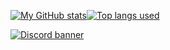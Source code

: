 <!-- ### ![](https://i.ytimg.com/vi/APX9DHvmX4o/maxresdefault.jpg)*this cat is not mine (but very cute)* -->
[![My GitHub stats](https://github-readme-stats.vercel.app/api?username=Aritz331&show_icons=true&theme=dark&title_color=9f00d9&border_color=d900ad)](https://aritz331.github.com/discord)[![Top langs used](https://github-readme-stats.vercel.app/api/top-langs/?username=Aritz331&show_icons=true&theme=dark&title_color=fcba03&border_color=fcba03&card_width=496)](https://aritz331.github.com/discord)

[![Discord banner](https://discordapp.com/api/guilds/890257451948056646/widget.png?style=banner4)](https://aritz331.github.com/discord)


<!--
**Aritz331/aritz331** is a ✨ _special_ ✨ repository because its `README.md` (this file) appears on your GitHub profile.

Here are some ideas to get you started:

- 🔭 I’m currently working on ...
- 🌱 I’m currently learning ...
- 👯 I’m looking to collaborate on ...
- 🤔 I’m looking for help with ...
- 💬 Ask me about ...
- 📫 How to reach me: ...
- 😄 Pronouns: ...
- ⚡ Fun fact: ...
-->
